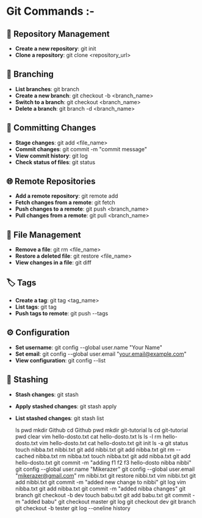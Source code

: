 # Git Commands :-
## 📂 Repository Management
- **Create a new repository**: 
  git init
- **Clone a repository**: 
  git clone <repository_url>

## 🌳 Branching
- **List branches**: 
  git branch
- **Create a new branch**: 
  git checkout -b <branch_name>
- **Switch to a branch**: 
  git checkout <branch_name>
- **Delete a branch**: 
  git branch -d <branch_name>

## 📝 Committing Changes
- **Stage changes**: 
  git add <file_name>
- **Commit changes**: 
  git commit -m "commit message"
- **View commit history**: 
  git log
- **Check status of files**: 
  git status

## 🌐 Remote Repositories
- **Add a remote repository**: 
  git remote add <name> <url>
- **Fetch changes from a remote**: 
  git fetch <remote>
- **Push changes to a remote**: 
  git push <remote> <branch_name>
- **Pull changes from a remote**: 
  git pull <remote> <branch_name>

## 📁 File Management
- **Remove a file**: 
  git rm <file_name>
- **Restore a deleted file**: 
  git restore <file_name>
- **View changes in a file**: 
  git diff

## 🏷️ Tags
- **Create a tag**: 
  git tag <tag_name>
- **List tags**: 
  git tag
- **Push tags to remote**: 
  git push <remote> --tags

## ⚙️ Configuration
- **Set username**: 
  git config --global user.name "Your Name"
- **Set email**: 
  git config --global user.email "your.email@example.com"
- **View configuration**: 
  git config --list

## 💼 Stashing
- **Stash changes**: 
  git stash
- **Apply stashed changes**: 
  git stash apply
- **List stashed changes**: 
  git stash list

  ls
pwd
mkdir Github
cd Github
pwd
mkdir git-tutorial
ls
cd git-tutorial
pwd
clear
vim hello-dosto.txt
cat hello-dosto.txt
ls
ls -l
rm hello-dosto.txt
vim hello-dosto.txt
cat hello-dosto.txt
git init
ls -a
git status
touch nibba.txt nibbi.txt
git add nibbi.txt
git add nibba.txt
git rm --cached nibba.txt
rm nibba.txt
touch nibba.txt
git add nibba.txt
git add hello-dosto.txt
git commit -m "adding f1 f2 f3 hello-dosto nibba nibbi"
git config --global user.name "Mikerazer"
git config --global user.email "mikerazer@gmail.com"
rm nibbi.txt
git restore nibbi.txt
vim nibbi.txt
git add nibbi.txt
git commit -m "added new change to nibbi"
git log
vim nibba.txt
git add nibba.txt
git commit -m "added nibba changes"
git branch
git checkout -b dev
touch babu.txt
git add babu.txt
git commit -m "added babu"
git checkout master
git log
git checkout dev
git branch
git checkout -b tester
git log --oneline
history

